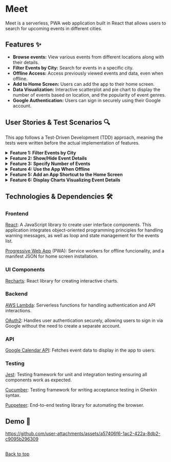 # Meet <a name="top"></a>
Meet is a serverless, PWA web application built in React that allows users to search for upcoming events in different cities.

## Features ✨

- **Browse events:** View various events from different locations along with their details.
- **Filter Events by City:** Search for events in a specific city.
- **Offline Access:** Access previously viewed events and data, even when offline.
- **Add to Home Screen:** Users can add the app to their home screen.
- **Data Visualization:** Interactive scatterplot and pie chart to display the number of events based on location, and the popularity of event genres.
- **Google Authentication:** Users can sign in securely using their Google account.


## User Stories & Test Scenarios 🔍
This app follows a Test-Driven Development (TDD) approach, meaning the tests were written before the actual implementation of features.



<details>
<summary> <strong>Feature 1: Filter Events by City</strong> </summary>
<br>

As a `user`, I should be able to `filter events by city` so that `I can see a list of events taking place in that city`.


```
Scenario 1: When user hasn’t searched for a specific city, show upcoming events from all cities.

- Given user hasn’t searched for any city
- When the user opens the app
- Then the user should see a list of upcoming events
```
```
Scenario 2: User should see a list of suggestions when they search for a city.

- Given the main page is open
- When user starts typing in the city textbox
- Then the user should receive a list of cities (suggestions) that match what they’ve typed
```
```
Scenario 3: User can select a city from the suggested list.

- Given user was typing “Miami” in the city textbox AND the list of suggested cities is showing
- When the user selects a city (e.g., “Miami, Florida) from the list
- Then their city should be changed to that city (i.e., “Miami, Florida") AND the user should receive a list of upcoming events in that city
```

</details>


<details>
<summary> <strong>Feature 2: Show/Hide Event Details </strong> </summary>
<br>


As a `user`, I should be able to `collapse or show event details` so that `I can get more information about a specific event`.

```
Scenario 1: An event element is collapsed by default. 

Given the user is on the upcoming events page
When the user views a list of different upcoming events
Then the events should be collapsed by default AND the user should be given the option to show a specific events details
```
```
Scenario 2: User can expand an event to see details. 

Given the user is on the upcoming events page
When the user clicks on expand details
Then the user should given more information on the event AND should be given the option to hide details
```
```
Scenario 3: User can collapse an event to hide details.

Given the user expands a specific events details
When the user clicks on the collapse option
Then the event element should hide additional details AND should be given the option to show details again
```

</details>


<details>
<summary> <strong>Feature 3: Specify Number of Events</strong> </summary>
<br>


As a `user`, I should be able to `change the number of events displayed` so that `I can get a list of a specific number of events`.

```
Scenario 1: When user hasn’t specified a number, 32 events are shown by default. 

Given the user is on the upcoming events page
When the user hasn’t specific a number of events to display
Then the list of events should be 32 events shown by default
```
```
Scenario 2: User can change the number of events displayed. 

Given the user is on the upcoming events page
When the user selects a different number of events to display
Then the list of events should change to display the number of events the user has selected
```

</details>

<details>
<summary> <strong>Feature 4: Use the App When Offline </strong> </summary>
<br>


As a `user`, I should be able to `use the app offline` so that `I can get still get a list of upcoming events when I am not connected to the internet`.

```
Scenario 1: Show cached data when there’s no internet connection. 

Given the user is viewing the upcoming events page
When the user has no internet connection
Then the list of events should still be shown using the most recent cached data AND the user should seen a message indicating data is still being shown offline
```
```
Scenario 2: Show error when user changes search settings (city, number of events). 

Given the user tries to edit the search filter
When the user has no internet connection
Then the user should receive an error stating that they are offline AND this action can not be performed with no internet connection
```

</details>

<details>
<summary> <strong>Feature 5: Add an App Shortcut to the Home Screen</strong> </summary>
<br>



As a `user`, I should be able to `add the app to my home screen` so that `I can easily access the app as a shortcut from my home screen`.

```
Scenario 1: User can install the meet app as a shortcut on their device home screen. 

Given the user is on the meet app in their web browser
When the user adds the app as a shortcut on their device
Then the user should have a shortcut icon on their home screen to access the meet app
```

</details>

<details>
<summary> <strong>Feature 6: Display Charts Visualizing Event Details</strong> </summary>
<br>


As a `user`, I should be able to `display charts with event details` so that `I can easily visualize and understand event data`.

```
Scenario 1: Show a chart with the number of upcoming events in each city.

Given the user is on the upcoming events page
When the user clicks on display chart details
Then the user should see a pie chart visualizing the popularity of event genres and a scatterplot showing how many events will take place in each location
```

</details>

## Technologies & Dependencies 🛠️
### Frontend
<a href="https://reactnative.dev/">React</a>: A JavaScript library to create user interface components. This application integrates object-oriented programming principles for handling warning messages, as well as loop and state management for the events list.

<a href="https://developer.mozilla.org/en-US/docs/Web/Progressive_web_apps">Progressive Web App</a> (PWA): Service workers for offline funcionality, and a manifest JSON for home screen installation.

### UI Components
<a href="https://recharts.org/en-US/">Recharts</a>: React library for creating interactive charts.

### Backend
<a href="https://aws.amazon.com/pm/lambda/?gclid=Cj0KCQiA_9u5BhCUARIsABbMSPuqN4VQDI0LuzqhRIJwH0xkshl_XEL9TAR4XisgeEclmbxD9nsy4rgaApBwEALw_wcB&trk=73f686c8-9606-40ad-852f-7b2bcafa68fe&sc_channel=ps&ef_id=Cj0KCQiA_9u5BhCUARIsABbMSPuqN4VQDI0LuzqhRIJwH0xkshl_XEL9TAR4XisgeEclmbxD9nsy4rgaApBwEALw_wcB:G:s&s_kwcid=AL!4422!3!651212652666!e!!g!!lambda!909122559!45462427876">AWS Lambda</a>: Serverless functions for handling authentication and API interactions.

<a href="https://datatracker.ietf.org/doc/html/rfc6749">OAuth2</a>: Handles user authentication securely, allowing users to sign in via Google without the need to create a separate account.

### API
<a href="https://developers.google.com/calendar/api/guides/overview">Google Calendar API</a>: Fetches event data to display in the app to users.


### Testing
<a href="https://jestjs.io/">Jest</a>: Testing framework for unit and integration testing ensuring all components work as expected.

<a href="https://cucumber.io/">Cucumber</a>: Testing framework for writing acceptance testing in Gherkin syntax.

<a href="https://pptr.dev/">Puppeteer</a>: End-to-end testing library for automating the browser.

## Demo 🎥

https://github.com/user-attachments/assets/a57406f6-1ac2-422a-8db2-c9095b296309

##
[Back to top](#top)

